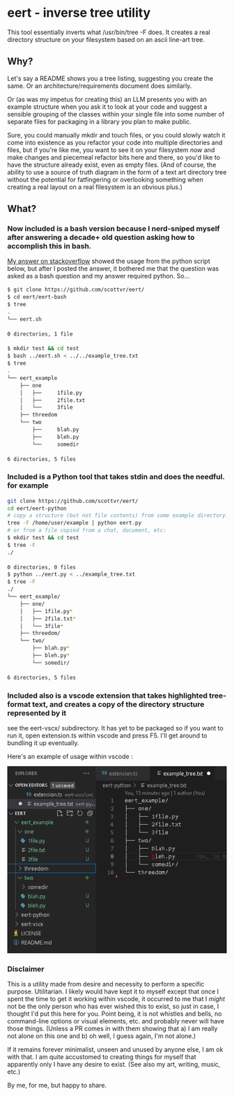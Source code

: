 # eert - inverse tree utility

This tool essentially inverts what /usr/bin/tree -F does. It creates a real directory structure on your filesystem based on an ascii line-art tree. 

## Why?
Let's say a README shows you a tree listing, suggesting you create the same. Or an architecture/requirements document does similarly. 

Or (as was my impetus for creating this) an LLM presents you with an example structure when you ask it to look at your code and suggest a sensible grouping of the classes within your single file into some number of separate files for packaging in a library you plan to make public. 

Sure, you could manually mkdir and touch files, or you could slowly watch it come into existence as you refactor your code into multiple directories and files, but if you're like me, you want to see it on your filesystem *now* and make changes and piecemeal refactor bits here and there, so you'd like to have the structure already exist, even as empty files. (And of course, the ability to use a source of truth diagram in the form of a text art directory tree without the potential for fatfingering or overlooking something when creating a real layout on a real filesystem is an obvious plus.)

## What? 
### Now included is a bash version because I nerd-sniped myself after answering a decade+ old question asking how to accomplish this in bash.
[My answer on stackoverflow](https://stackoverflow.com/a/79106673/27893564) showed the usage from the python script below, but after I posted the answer, it bothered me that the question was asked as a bash question and my answer required python. So...

```bash
$ git clone https://github.com/scottvr/eert/
$ cd eert/eert-bash
$ tree
.
└── eert.sh

0 directories, 1 file

$ mkdir test && cd test
$ bash ../eert.sh < ../../example_tree.txt
$ tree
.
└── eert_example
    ├── one
    │   ├──     1file.py
    │   ├──     2file.txt
    │   └──     3file
    ├── threedom
    └── two
        ├──     blah.py
        ├──     bleh.py
        └──     somedir

6 directories, 5 files
```

### Included is a Python tool that takes stdin and does the needful. for example 
```bash
git clone https://github.com/scottvr/eert/
cd eert/eert-python
# copy a structure (but not file contents) from some example directory:
tree -F /home/user/example | python eert.py
# or from a file copied from a chat, document, etc:
$ mkdir test && cd test
$ tree -F
./

0 directories, 0 files
$ python ../eert.py < ../example_tree.txt
$ tree -F
./
└── eert_example/
    ├── one/
    │   ├── 1file.py*
    │   ├── 2file.txt*
    │   └── 3file*
    ├── threedom/
    └── two/
        ├── blah.py*
        ├── bleh.py*
        └── somedir/

6 directories, 5 files
```

### Included also is a vscode extension that takes highlighted tree-format text, and creates a copy of the directory structure represented by it
see the eert-vscx/ subdirectory. It has yet to be packaged so if you want to run it, open extension.ts within vscode and press F5. I'll get around to bundling it up eventually.

Here's an example of usage within vscode :

![the last image from a series of five showing usage with the vscode extension](eert-vscx/docs/images/ss-5.png)

### Disclaimer
This is a utility made from desire and necessity to perform a specific purpose. Utilitarian. I likely would have kept it to myself except that once I spent the time to get it working within vscode, it occurred to me that I *might* not be the only person who has ever wished this to exist, so just in case, I thought I'd put this here for you. Point being, it is not whistles and bells, no command-line options or visual elements, etc. and probably never will have those things. (Unless a PR comes in with them showing that a) I am really not alone on this one and b) oh well, I guess again, I'm not alone.) 

If it remains forever minimalist, unseen and unused by anyone else, I am ok with that. I am quite accustomed to creating things for myself that apparently only I have any desire to exist. (See also my art, writing, music, etc.)

By me, for me, but happy to share.  
